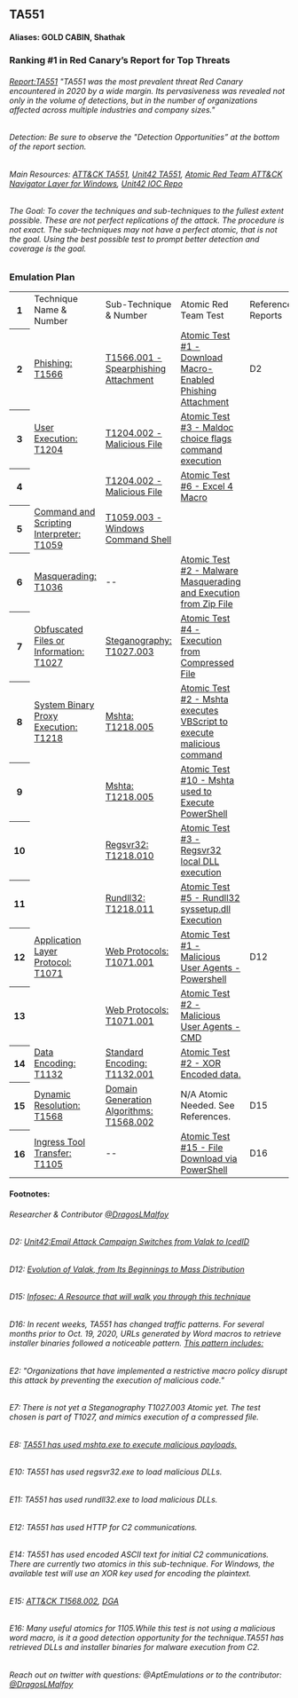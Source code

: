 ## TA551
#### Aliases: GOLD CABIN, Shathak
### Ranking #1 in Red Canary’s Report for Top Threats
###### [Report:TA551](https://redcanary.com/threat-detection-report/threats/ta551/) "TA551 was the most prevalent threat Red Canary encountered in 2020 by a wide margin. Its pervasiveness was revealed not only in the volume of detections, but in the number of organizations affected across multiple industries and company sizes."
###### Detection: Be sure to observe the "Detection Opportunities” at the bottom of the report section.
###### Main Resources: [ATT&CK TA551](https://attack.mitre.org/groups/G0127/), [Unit42 TA551](https://unit42.paloaltonetworks.com/ta551-shathak-icedid/), [Atomic Red Team ATT&CK Navigator Layer for Windows](https://raw.githubusercontent.com/redcanaryco/atomic-red-team/master/atomics/Indexes/Attack-Navigator-Layers/art-navigator-layer-windows.json), [Unit42 IOC Repo](https://github.com/pan-unit42/iocs/tree/master/TA551)
###### The Goal: To cover the techniques and sub-techniques to the fullest extent possible. These are not perfect replications of the attack. The procedure is not exact. The sub-techniques may not have a perfect atomic, that is not the goal. Using the best possible test to prompt better detection and coverage is the goal.


### Emulation Plan
<meta http-equiv="Content-Type" content="text/html; charset=utf-8"><link type="text/css" rel="stylesheet" href="resources/sheet.css" >
<div class="ritz grid-container" dir="ltr"><table class="waffle" cellspacing="0" cellpadding="0"><thead></thead><tbody><tr style="height: 20px"><th id="738770828R0" style="height: 20px;" class="row-headers-background"><div class="row-header-wrapper" style="line-height: 20px">1</div></th><td class="s0" dir="ltr">Technique Name &amp; Number</td><td class="s0">Sub-Technique &amp; Number</td><td class="s0">Atomic Red Team Test</td><td class="s0">Reference Reports</td><td class="s0" dir="ltr">Notes/Comments/Use cases from ATT&amp;CK</td></tr><tr style="height: 20px"><th id="738770828R1" style="height: 20px;" class="row-headers-background"><div class="row-header-wrapper" style="line-height: 20px">2</div></th><td class="s1" dir="ltr"><a target="_blank" href="https://attack.mitre.org/techniques/T1566/">Phishing: T1566</a></td><td class="s1" dir="ltr"><a target="_blank" href="https://attack.mitre.org/techniques/T1566/001/">T1566.001 - Spearphishing Attachment</a></td><td class="s1" dir="ltr"><a target="_blank" href="https://github.com/redcanaryco/atomic-red-team/blob/master/atomics/T1566.001/T1566.001.md#atomic-test-1---download-macro-enabled-phishing-attachment">Atomic Test #1 - Download Macro-Enabled Phishing Attachment</a></td><td class="s2" dir="ltr">D2</td><td class="s2" dir="ltr">E2</td></tr><tr style="height: 20px"><th id="738770828R2" style="height: 20px;" class="row-headers-background"><div class="row-header-wrapper" style="line-height: 20px">3</div></th><td class="s1" dir="ltr"><a target="_blank" href="https://attack.mitre.org/techniques/T1204/">User Execution: T1204</a></td><td class="s1" dir="ltr"><a target="_blank" href="https://attack.mitre.org/techniques/T1204/002/">T1204.002 - Malicious File</a></td><td class="s1" dir="ltr"><a target="_blank" href="https://github.com/redcanaryco/atomic-red-team/blob/master/atomics/T1204.002/T1204.002.md#atomic-test-3---maldoc-choice-flags-command-execution">Atomic Test #3 - Maldoc choice flags command execution</a></td><td class="s2"></td><td class="s2"></td></tr><tr style="height: 20px"><th id="738770828R3" style="height: 20px;" class="row-headers-background"><div class="row-header-wrapper" style="line-height: 20px">4</div></th><td class="s2" dir="ltr"></td><td class="s1" dir="ltr"><a target="_blank" href="https://attack.mitre.org/techniques/T1204/002/">T1204.002 - Malicious File</a></td><td class="s1" dir="ltr"><a target="_blank" href="https://github.com/redcanaryco/atomic-red-team/blob/master/atomics/T1204.002/T1204.002.md#atomic-test-6---excel-4-macro">Atomic Test #6 - Excel 4 Macro</a></td><td class="s2" dir="ltr"></td><td class="s2"></td></tr><tr style="height: 20px"><th id="738770828R4" style="height: 20px;" class="row-headers-background"><div class="row-header-wrapper" style="line-height: 20px">5</div></th><td class="s1" dir="ltr"><a target="_blank" href="https://attack.mitre.org/techniques/T1059/">Command and Scripting Interpreter: T1059</a></td><td class="s1" dir="ltr"><a target="_blank" href="https://github.com/redcanaryco/atomic-red-team/blob/master/atomics/T1059.003/T1059.003.md#t1059003---windows-command-shell">T1059.003 - Windows Command Shell</a></td><td class="s2"></td><td class="s2"></td><td class="s2"></td></tr><tr style="height: 20px"><th id="738770828R5" style="height: 20px;" class="row-headers-background"><div class="row-header-wrapper" style="line-height: 20px">6</div></th><td class="s1" dir="ltr"><a target="_blank" href="https://attack.mitre.org/techniques/T1036/">Masquerading: T1036</a></td><td class="s2" dir="ltr">--</td><td class="s1" dir="ltr"><a target="_blank" href="https://github.com/redcanaryco/atomic-red-team/blob/master/atomics/T1036/T1036.md#atomic-test-2---malware-masquerading-and-execution-from-zip-file">Atomic Test #2 - Malware Masquerading and Execution from Zip File</a></td><td class="s2"></td><td class="s2"></td></tr><tr style="height: 20px"><th id="738770828R6" style="height: 20px;" class="row-headers-background"><div class="row-header-wrapper" style="line-height: 20px">7</div></th><td class="s1" dir="ltr"><a target="_blank" href="https://attack.mitre.org/techniques/T1027/">Obfuscated Files or Information: T1027</a></td><td class="s1" dir="ltr"><a target="_blank" href="https://attack.mitre.org/techniques/T1027/003/">Steganography: T1027.003</a></td><td class="s1" dir="ltr"><a target="_blank" href="https://github.com/redcanaryco/atomic-red-team/blob/master/atomics/T1027/T1027.md#atomic-test-4---execution-from-compressed-file">Atomic Test #4 - Execution from Compressed File</a></td><td class="s2" dir="ltr"></td><td class="s2" dir="ltr">E7</td></tr><tr style="height: 20px"><th id="738770828R7" style="height: 20px;" class="row-headers-background"><div class="row-header-wrapper" style="line-height: 20px">8</div></th><td class="s1" dir="ltr"><a target="_blank" href="https://attack.mitre.org/techniques/T1218/">System Binary Proxy Execution: T1218</a></td><td class="s1" dir="ltr"><a target="_blank" href="https://attack.mitre.org/techniques/T1218/005/">Mshta: T1218.005</a></td><td class="s1" dir="ltr"><a target="_blank" href="https://github.com/redcanaryco/atomic-red-team/blob/master/atomics/T1218.005/T1218.005.md#atomic-test-2---mshta-executes-vbscript-to-execute-malicious-command">Atomic Test #2 - Mshta executes VBScript to execute malicious command</a></td><td class="s2" dir="ltr"></td><td class="s2" dir="ltr">E8</td></tr><tr style="height: 20px"><th id="738770828R8" style="height: 20px;" class="row-headers-background"><div class="row-header-wrapper" style="line-height: 20px">9</div></th><td class="s2" dir="ltr"></td><td class="s1" dir="ltr"><a target="_blank" href="https://attack.mitre.org/techniques/T1218/005/">Mshta: T1218.005</a></td><td class="s1" dir="ltr"><a target="_blank" href="https://github.com/redcanaryco/atomic-red-team/blob/master/atomics/T1218.005/T1218.005.md#atomic-test-10---mshta-used-to-execute-powershell">Atomic Test #10 - Mshta used to Execute PowerShell</a></td><td class="s2" dir="ltr"></td><td class="s2" dir="ltr"></td></tr><tr style="height: 20px"><th id="738770828R9" style="height: 20px;" class="row-headers-background"><div class="row-header-wrapper" style="line-height: 20px">10</div></th><td class="s2"></td><td class="s1" dir="ltr"><a target="_blank" href="https://attack.mitre.org/techniques/T1218/010/">Regsvr32: T1218.010</a></td><td class="s1" dir="ltr"><a target="_blank" href="https://github.com/redcanaryco/atomic-red-team/blob/master/atomics/T1218.010/T1218.010.md#atomic-test-3---regsvr32-local-dll-execution">Atomic Test #3 - Regsvr32 local DLL execution</a></td><td class="s2" dir="ltr"></td><td class="s2" dir="ltr">E10</td></tr><tr style="height: 20px"><th id="738770828R10" style="height: 20px;" class="row-headers-background"><div class="row-header-wrapper" style="line-height: 20px">11</div></th><td class="s2"></td><td class="s1" dir="ltr"><a target="_blank" href="https://attack.mitre.org/techniques/T1218/011/">Rundll32: T1218.011</a></td><td class="s1" dir="ltr"><a target="_blank" href="https://github.com/redcanaryco/atomic-red-team/blob/master/atomics/T1218.011/T1218.011.md#atomic-test-5---rundll32-syssetupdll-execution">Atomic Test #5 - Rundll32 syssetup.dll Execution</a></td><td class="s2" dir="ltr"></td><td class="s2" dir="ltr">E11</td></tr><tr style="height: 20px"><th id="738770828R11" style="height: 20px;" class="row-headers-background"><div class="row-header-wrapper" style="line-height: 20px">12</div></th><td class="s1" dir="ltr"><a target="_blank" href="https://attack.mitre.org/techniques/T1071/">Application Layer Protocol: T1071</a></td><td class="s1" dir="ltr"><a target="_blank" href="https://attack.mitre.org/techniques/T1071/001/">Web Protocols: T1071.001</a></td><td class="s1" dir="ltr"><a target="_blank" href="https://github.com/redcanaryco/atomic-red-team/blob/master/atomics/T1071.001/T1071.001.md#atomic-test-1---malicious-user-agents---powershell">Atomic Test #1 - Malicious User Agents - Powershell</a></td><td class="s2" dir="ltr">D12</td><td class="s2" dir="ltr">E12</td></tr><tr style="height: 20px"><th id="738770828R12" style="height: 20px;" class="row-headers-background"><div class="row-header-wrapper" style="line-height: 20px">13</div></th><td class="s2" dir="ltr"></td><td class="s1" dir="ltr"><a target="_blank" href="https://attack.mitre.org/techniques/T1071/001/">Web Protocols: T1071.001</a></td><td class="s1" dir="ltr"><a target="_blank" href="https://github.com/redcanaryco/atomic-red-team/blob/master/atomics/T1071.001/T1071.001.md#atomic-test-2---malicious-user-agents---cmd">Atomic Test #2 - Malicious User Agents - CMD</a></td><td class="s2" dir="ltr"></td><td class="s2" dir="ltr"></td></tr><tr style="height: 20px"><th id="738770828R13" style="height: 20px;" class="row-headers-background"><div class="row-header-wrapper" style="line-height: 20px">14</div></th><td class="s1" dir="ltr"><a target="_blank" href="https://attack.mitre.org/techniques/T1132/">Data Encoding: T1132</a></td><td class="s1" dir="ltr"><a target="_blank" href="https://attack.mitre.org/techniques/T1132/001/">Standard Encoding: T1132.001</a></td><td class="s1" dir="ltr"><a target="_blank" href="https://github.com/redcanaryco/atomic-red-team/blob/master/atomics/T1132.001/T1132.001.md#atomic-test-2---xor-encoded-data">Atomic Test #2 - XOR Encoded data.</a></td><td class="s2"></td><td class="s2" dir="ltr">E14</td></tr><tr style="height: 20px"><th id="738770828R14" style="height: 20px;" class="row-headers-background"><div class="row-header-wrapper" style="line-height: 20px">15</div></th><td class="s1" dir="ltr"><a target="_blank" href="https://attack.mitre.org/techniques/T1568/">Dynamic Resolution: T1568</a></td><td class="s1" dir="ltr"><a target="_blank" href="https://attack.mitre.org/techniques/T1568/002/">Domain Generation Algorithms: T1568.002</a></td><td class="s2" dir="ltr">N/A Atomic Needed. See References.</td><td class="s2" dir="ltr">D15</td><td class="s2" dir="ltr">E15</td></tr><tr style="height: 20px"><th id="738770828R15" style="height: 20px;" class="row-headers-background"><div class="row-header-wrapper" style="line-height: 20px">16</div></th><td class="s1" dir="ltr"><a target="_blank" href="https://attack.mitre.org/techniques/T1105/">Ingress Tool Transfer: T1105</a></td><td class="s2" dir="ltr">--</td><td class="s1" dir="ltr"><a target="_blank" href="https://github.com/redcanaryco/atomic-red-team/blob/master/atomics/T1105/T1105.md#atomic-test-15---file-download-via-powershell">Atomic Test #15 - File Download via PowerShell</a></td><td class="s2" dir="ltr">D16</td><td class="s2" dir="ltr">E16</td></tr></tbody></table></div>


#### Footnotes:
###### Researcher & Contributor [@DragosLMalfoy](https://twitter.com/DragosLMalfoy) 
###### D2: [Unit42:Email Attack Campaign Switches from Valak to IcedID](https://unit42.paloaltonetworks.com/ta551-shathak-icedid/)
###### D12: [Evolution of Valak, from Its Beginnings to Mass Distribution](https://unit42.paloaltonetworks.com/valak-evolution/)
###### D15: [Infosec: A Resource that will walk you through this technique](https://resources.infosecinstitute.com/topic/domain-generation-algorithm-dga/)
###### D16: In recent weeks, TA551 has changed traffic patterns. For several months prior to Oct. 19, 2020, URLs generated by Word macros to retrieve installer binaries followed a noticeable pattern. [This pattern includes:](https://unit42.paloaltonetworks.com/ta551-shathak-icedid/)
###### E2: "Organizations that have implemented a restrictive macro policy disrupt this attack by preventing the execution of malicious code."
###### E7: There is not yet a Steganography T1027.003 Atomic yet. The test chosen is part of T1027, and mimics execution of a compressed file. 
###### E8: [TA551 has used mshta.exe to execute malicious payloads.](https://attack.mitre.org/groups/G0127/)
###### E10: TA551 has used regsvr32.exe to load malicious DLLs.
###### E11: TA551 has used rundll32.exe to load malicious DLLs.
###### E12: TA551 has used HTTP for C2 communications.
###### E14: TA551 has used encoded ASCII text for initial C2 communications. There are currently two atomics in this sub-technique. For Windows, the available test will use an XOR key used for encoding the plaintext.
###### E15: [ATT&CK T1568.002](https://attack.mitre.org/techniques/T1568/002/), [DGA](https://umbrella.cisco.com/blog/domain-generation-algorithms-effective)
###### E16: Many useful atomics for 1105.While this test is not using a malicious word macro, is it a good detection opportunity for the technique.TA551 has retrieved DLLs and installer binaries for malware execution from C2.

###### Reach out on twitter with questions: @AptEmulations or to the contributor: [@DragosLMalfoy](https://twitter.com/DragosLMalfoy) 

